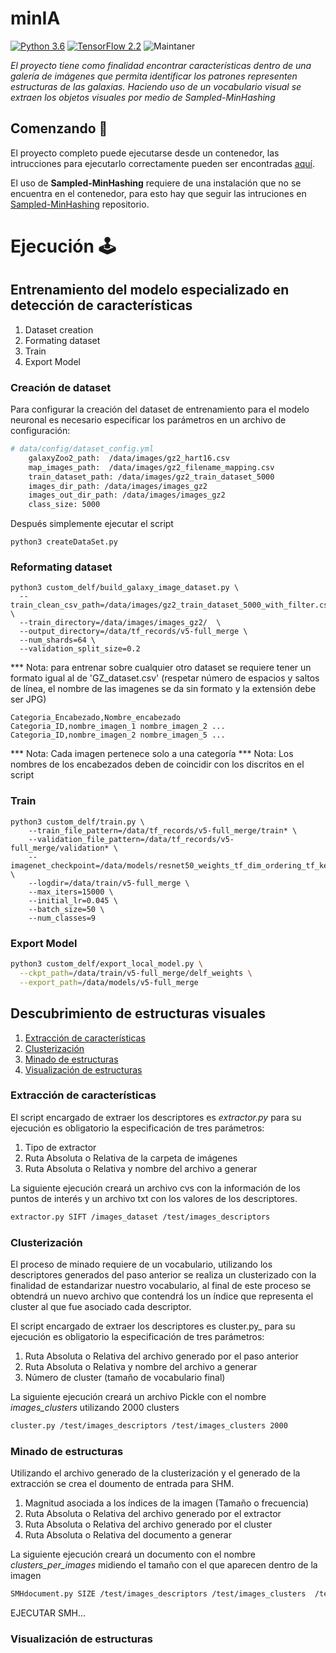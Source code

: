 # minIA
[![Python 3.6](https://img.shields.io/badge/python-3.6-blue.svg)](https://www.python.org/downloads/release/python-360/)
[![TensorFlow 2.2](https://img.shields.io/badge/tensorflow-2.2-brightgreen)](https://github.com/tensorflow/tensorflow/releases/tag/v2.2.0)
![Maintaner](https://img.shields.io/badge/OpenCV_contrib_python-3.4.2.16-blue)

_El proyecto tiene como finalidad encontrar características dentro de una galería de imágenes que permita identificar los patrones representen estructuras de las galaxias. Haciendo uso de un vocabulario visual se extraen los objetos visuales por medio de Sampled-MinHashing_

## Comenzando 🚀
El proyecto completo puede ejecutarse desde un contenedor, las intrucciones para ejecutarlo correctamente pueden ser encontradas [aquí](install).


El uso de **Sampled-MinHashing** requiere de una instalación que no se encuentra en el contenedor, para esto hay que seguir las intruciones en [Sampled-MinHashing](https://github.com/gibranfp/Sampled-MinHashing) repositorio.

# Ejecución :joystick:

## Entrenamiento del modelo especializado en detección de características
1. Dataset creation
2. Formating dataset
3. Train
4. Export Model

### Creación de dataset
Para configurar la creación del dataset de entrenamiento para el modelo neuronal es necesario especificar los parámetros en un archivo de configuración:
```bash
# data/config/dataset_config.yml
    galaxyZoo2_path:  /data/images/gz2_hart16.csv
    map_images_path:  /data/images/gz2_filename_mapping.csv
    train_dataset_path: /data/images/gz2_train_dataset_5000
    images_dir_path: /data/images/images_gz2
    images_out_dir_path: /data/images/images_gz2
    class_size: 5000
```
Después simplemente ejecutar el script
```
python3 createDataSet.py
```
### Reformating dataset
```
python3 custom_delf/build_galaxy_image_dataset.py \
  --train_clean_csv_path=/data/images/gz2_train_dataset_5000_with_filter.csv \
  --train_directory=/data/images/images_gz2/  \
  --output_directory=/data/tf_records/v5-full_merge \
  --num_shards=64 \
  --validation_split_size=0.2
```
*** Nota: para entrenar sobre cualquier otro dataset se requiere tener un
formato igual al de 'GZ_dataset.csv' (respetar número de espacios y saltos de
línea, el nombre de las imagenes se da sin formato y la extensión debe ser JPG)

```
Categoria_Encabezado,Nombre_encabezado
Categoria_ID,nombre_imagen_1 nombre_imagen_2 ...
Categoria_ID,nombre_imagen_2 nombre_imagen_5 ...
```
*** Nota: Cada imagen pertenece solo a una categoría
*** Nota: Los nombres de los encabezados deben de coincidir con los discritos en el script

### Train
```
python3 custom_delf/train.py \
    --train_file_pattern=/data/tf_records/v5-full_merge/train* \
    --validation_file_pattern=/data/tf_records/v5-full_merge/validation* \
    --imagenet_checkpoint=/data/models/resnet50_weights_tf_dim_ordering_tf_kernels_notop.h5 \
    --logdir=/data/train/v5-full_merge \
    --max_iters=15000 \
    --initial_lr=0.045 \
    --batch_size=50 \
    --num_classes=9
```

### Export Model
```bash
python3 custom_delf/export_local_model.py \
  --ckpt_path=/data/train/v5-full_merge/delf_weights \
  --export_path=/data/models/v5-full_merge
```

## Descubrimiento de estructuras visuales
1. [Extracción de características](#Extracción-de-características)
2. [Clusterización](#Clusterización)
3. [Minado de estructuras](#Minado-de-estructuras)
4. [Visualización de estructuras](#Visualización-de-estructuras)

### Extracción de características 

El script encargado de extraer los descriptores es _extractor.py_ para su ejecución es obligatorio la especificación de tres parámetros:
1. Tipo de extractor
2. Ruta Absoluta o Relativa de la carpeta de imágenes
3. Ruta Absoluta o Relativa y nombre del archivo a generar

La siguiente ejecución creará un archivo cvs con la información de los puntos de interés y un archivo txt con los valores de los descriptores.
```bash
extractor.py SIFT /images_dataset /test/images_descriptors
```

### Clusterización
El proceso de minado requiere de un vocabulario, utilizando los descriptores generados del paso anterior se realiza un clusterizado con la finalidad de estandarizar nuestro vocabulario, al final de este proceso se obtendrá un nuevo archivo que contendrá los un índice que representa el cluster al que fue asociado cada descriptor. 

El script encargado de extraer los descriptores es cluster.py_ para su ejecución es obligatorio la especificación de tres parámetros:
1. Ruta Absoluta o Relativa del archivo generado por el paso anterior
2. Ruta Absoluta o Relativa y nombre del archivo a generar
3. Número de cluster (tamaño de vocabulario final)

La siguiente ejecución creará un archivo Pickle con el nombre _images_clusters_ utilizando 2000 clusters
```bash
cluster.py /test/images_descriptors /test/images_clusters 2000
```
### Minado de estructuras 
Utilizando el archivo generado de la clusterización y el generado de la extracción se crea el doumento de entrada para SHM.

1. Magnitud asociada a los índices de la imagen (Tamaño o frecuencia)
2. Ruta Absoluta o Relativa del archivo generado por el extractor
3. Ruta Absoluta o Relativa del archivo generado por el cluster
4. Ruta Absoluta o Relativa del documento a generar

La siguiente ejecución creará un documento con el nombre _clusters_per_images_ midiendo el tamaño con el que aparecen dentro de la imagen
```bash
SMHdocument.py SIZE /test/images_descriptors /test/images_clusters  /test/clusters_per_images
```
EJECUTAR SMH...

### Visualización de estructuras 


